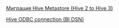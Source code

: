 [Миграция Hive Metastore (Hive 2 to Hive 3)](https://github.com/akalinovskiy/tips/wiki/%D0%9C%D0%B8%D0%B3%D1%80%D0%B0%D1%86%D0%B8%D1%8F-Hive-Metastore-(Hive-2-to-Hive-3))

[Hive ODBC connection (BI DSN)](https://github.com/akalinovskiy/tips/wiki/Hive-ODBC-connection-(BI-DSN))

